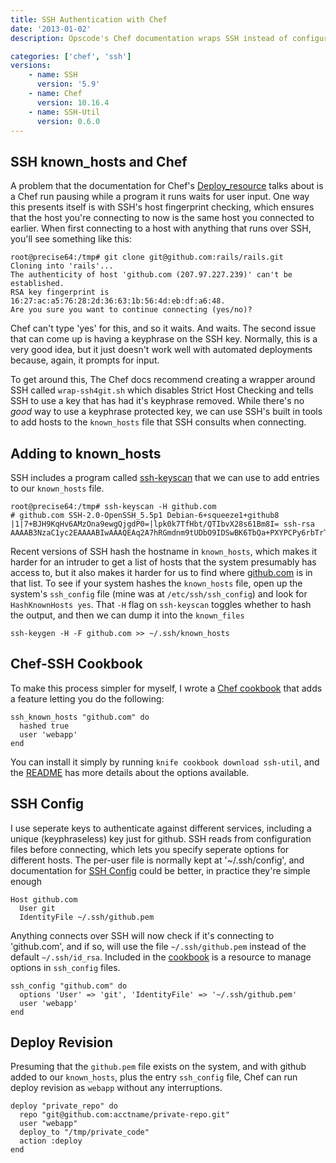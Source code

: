 ```yaml
---
title: SSH Authentication with Chef
date: '2013-01-02'
description: Opscode's Chef documentation wraps SSH instead of configuring it. Here's how to configure it.

categories: ['chef', 'ssh']
versions:
    - name: SSH
      version: '5.9'
    - name: Chef
      version: 10.16.4
    - name: SSH-Util
      version: 0.6.0
---
```


## SSH known_hosts and Chef

A problem that the documentation for Chef's [Deploy_resource](http://wiki.opscode.com/display/chef/Deploy+Resource) talks about is a Chef run pausing while a program it runs waits for user input. One way this presents itself is with SSH's host fingerprint checking, which ensures that the host you're connecting to now is the same host you connected to earlier.  When first connecting to a host with anything that runs over SSH, you'll see something like this:

    root@precise64:/tmp# git clone git@github.com:rails/rails.git
    Cloning into 'rails'...
    The authenticity of host 'github.com (207.97.227.239)' can't be established.
    RSA key fingerprint is 16:27:ac:a5:76:28:2d:36:63:1b:56:4d:eb:df:a6:48.
    Are you sure you want to continue connecting (yes/no)?

Chef can't type 'yes' for this, and so it waits. And waits. The second issue that can come up is having a keyphrase on the SSH key. Normally, this is a very good idea, but it just doesn't work well with automated deployments because, again, it prompts for input.

To get around this, The Chef docs recommend creating a wrapper around SSH called `wrap-ssh4git.sh` which disables Strict Host Checking and tells SSH to use a key that has had it's keyphrase removed. While there's no *good* way to use a keyphrase protected key, we can use SSH's built in tools to add hosts to the `known_hosts` file that SSH consults when connecting.

## Adding to known_hosts

SSH includes a program called [ssh-keyscan](http://linux.die.net/man/1/ssh-keyscan) that we can use to add entries to our `known_hosts` file.

    root@precise64:/tmp# ssh-keyscan -H github.com
    # github.com SSH-2.0-OpenSSH_5.5p1 Debian-6+squeeze1+github8
    |1|7+BJH9KqHv6AMzOna9ewgQjgdP0=|lpk0k7TfHbt/QTIbvX28s61Bm8I= ssh-rsa AAAAB3NzaC1yc2EAAAABIwAAAQEAq2A7hRGmdnm9tUDbO9IDSwBK6TbQa+PXYPCPy6rbTrTtw7PHkccKrpp0yVhp5HdEIcKr6pLlVDBfOLX9QUsyCOV0wzfjIJNlGEYsdlLJizHhbn2mUjvSAHQqZETYP81eFzLQNnPHt4EVVUh7VfDESU84KezmD5QlWpXLmvU31/yMf+Se8xhHTvKSCZIFImWwoG6mbUoWf9nzpIoaSjB+weqqUUmpaaasXVal72J+UX2B+2RPW3RcT0eOzQgqlJL3RKrTJvdsjE3JEAvGq3lGHSZXy28G3skua2SmVi/w4yCE6gbODqnTWlg7+wC604ydGXA8VJiS5ap43JXiUFFAaQ==

 Recent versions of SSH hash the hostname in `known_hosts`, which makes it harder for an intruder to get a list of hosts that the system presumably has access to, but it also makes it harder for us to find where [github.com](http://github.com) is in that list. To see if your system hashes the `known_hosts` file, open up the system's `ssh_config` file (mine was at `/etc/ssh/ssh_config`) and look for `HashKnownHosts yes`. That `-H` flag on `ssh-keyscan` toggles whether to hash the output, and then we can dump it into the `known_files`

    ssh-keygen -H -F github.com >> ~/.ssh/known_hosts

## Chef-SSH Cookbook

To make this process simpler for myself, I wrote a [Chef cookbook](https://github.com/markolson/chef-ssh) that adds a feature letting you do the following:

    ssh_known_hosts "github.com" do
      hashed true
      user 'webapp'
    end

You can install it simply by running `knife cookbook download ssh-util`, and the [README](https://github.com/markolson/chef-ssh/blob/master/README.md) has more details about the options available.

## SSH Config

I use seperate keys to authenticate against different services, including a unique (keyphraseless) key just for github. SSH reads from configuration files before connecting, which lets you specify seperate options for different hosts. The per-user file is normally kept at  '~/.ssh/config', and documentation for [SSH Config](http://www.openbsd.org/cgi-bin/man.cgi?query=ssh_config) could be better, in practice they're simple enough

    Host github.com
      User git
      IdentityFile ~/.ssh/github.pem

Anything connects over SSH will now check if it's connecting to 'github.com', and if so, will use the file `~/.ssh/github.pem` instead of the default `~/.ssh/id_rsa`. Included in the [cookbook](https://github.com/markolson/chef-ssh) is a resource to manage options in `ssh_config` files.

    ssh_config "github.com" do
      options 'User' => 'git', 'IdentityFile' => '~/.ssh/github.pem'
      user 'webapp'
    end

## Deploy Revision

Presuming that the `github.pem` file exists on the system, and with github added to our `known_hosts`, plus the entry `ssh_config` file, Chef can run deploy revision as `webapp` without any interruptions.

    deploy "private_repo" do
      repo "git@github.com:acctname/private-repo.git"
      user "webapp"
      deploy_to "/tmp/private_code"
      action :deploy
    end

